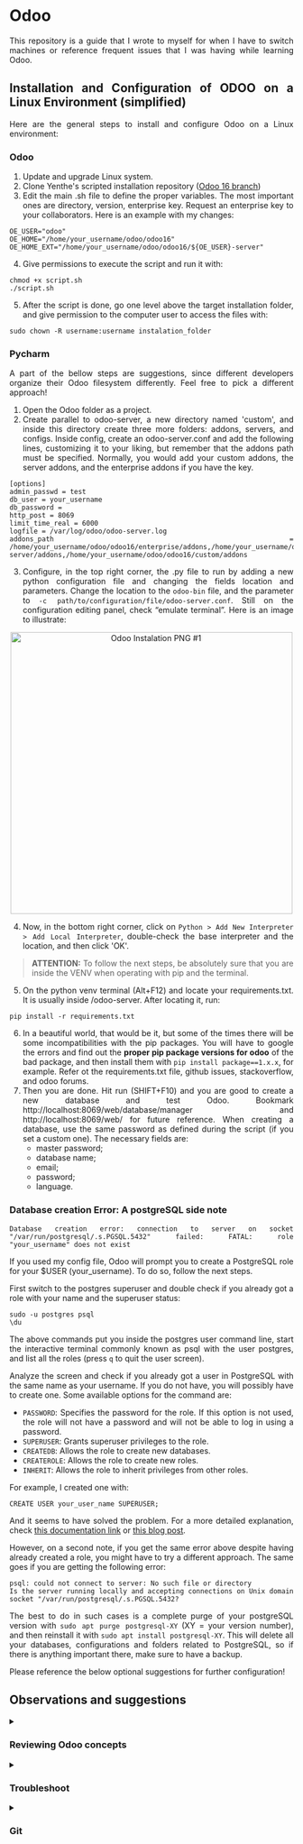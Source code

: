 <div style='text-align: justify;'>

# Odoo

This repository is a guide that I wrote to myself for when I have to switch machines or reference frequent issues that I
was having while learning Odoo.

## Installation and Configuration of ODOO on a Linux Environment (simplified)

Here are the general steps to install and configure Odoo on a Linux environment:

### Odoo

1. Update and upgrade Linux system.
2. Clone Yenthe's scripted installation
   repository (<a href="https://github.com/Yenthe666/InstallScript" target="_blank">Odoo 16 branch</a>)
3. Edit the main .sh file to define the proper variables. The most important ones are directory, version, enterprise
   key. Request an enterprise key to your collaborators. Here is an example with my changes:

```
OE_USER="odoo"
OE_HOME="/home/your_username/odoo/odoo16"
OE_HOME_EXT="/home/your_username/odoo/odoo16/${OE_USER}-server"
```

4. Give permissions to execute the script and run it with:

```
chmod +x script.sh
./script.sh
```

5. After the script is done, go one level above the target installation folder, and give permission to the computer
   user to access the files with:

```
sudo chown -R username:username instalation_folder
```

### Pycharm

A part of the bellow steps are suggestions, since different developers organize their Odoo filesystem differently. Feel
free to pick a different approach!

1. Open the Odoo folder as a project.
2. Create parallel to odoo-server, a new directory named 'custom', and inside this directory create three more folders:
   addons,
   servers, and configs. Inside config, create an odoo-server.conf and add the following lines, customizing it to your
   liking, but remember that the addons path must be specified. Normally, you would add your custom addons, the server
   addons, and the enterprise addons if you have the key.

```
[options]
admin_passwd = test
db_user = your_username
db_password =
http_post = 8069
limit_time_real = 6000
logfile = /var/log/odoo/odoo-server.log
addons_path = /home/your_username/odoo/odoo16/enterprise/addons,/home/your_username/odoo/odoo16/odoo-server/addons,/home/your_username/odoo/odoo16/custom/addons
```

3. Configure, in the top right corner, the .py file to run by adding a new python configuration file and changing the
   fields location and parameters. Change the location to the `odoo-bin` file, and the parameter
   to `-c path/to/configuration/file/odoo-server.conf`. Still on the configuration editing panel, check “emulate
   terminal”. Here is an image to illustrate:

<p align="center"> 
<img align="center" src="https://i.imgur.com/zrGpvAK.png" alt="Odoo Instalation PNG #1" height="500" width="auto"/>
</p>

4. Now, in the bottom right corner, click on `Python > Add New Interpreter > Add Local Interpreter`, double-check the
   base interpreter and the location, and then click 'OK'.

> **ATTENTION:** To follow the next steps, be absolutely sure that you are inside the VENV when operating with pip and
> the terminal.

5. On the python venv terminal (Alt+F12) and locate your requirements.txt. It is usually inside /odoo-server.
   After locating it, run:

```
pip install -r requirements.txt
```

6. In a beautiful world, that would be it, but some of the times there will be some incompatibilities with the pip
   packages. You will have to google the errors and find out the **proper pip package versions for odoo** of the bad
   package, and then install them
   with `pip install package==1.x.x`, for example. Refer ot the requirements.txt file, github issues, stackoverflow, and
   odoo forums.
7. Then you are done. Hit run (SHIFT+F10) and you are good to create a new database and test Odoo.
   Bookmark http://localhost:8069/web/database/manager and http://localhost:8069/web/ for future reference. When
   creating a database, use the same password as defined during the script (if you set a custom one). The necessary
   fields are:
    - master password;
    - database name;
    - email;
    - password;
    - language.

### Database creation Error: A postgreSQL side note

```
Database creation error: connection to server on socket "/var/run/postgresql/.s.PGSQL.5432" failed: FATAL: role "your_username" does not exist
```

If you used my config file, Odoo will prompt you to create a PostgreSQL role for your $USER (your_username). To do so,
follow the next steps.

First switch to the postgres superuser and double check if you already got a role with your name and the superuser
status:

```
sudo -u postgres psql
\du
```

The above commands put you inside the postgres user command line, start the interactive terminal commonly known as psql
with the user postgres, and list all the roles (press `q` to quit the user screen).

Analyze the screen and check if you already got a user in PostgreSQL with the same name as your username. If you do not
have, you will possibly have to create one. Some available options
for the command are:

- `PASSWORD`: Specifies the password for the role. If this option is not used, the role will not have a password and
  will not be able to log in using a password.
- `SUPERUSER`: Grants superuser privileges to the role.
- `CREATEDB`: Allows the role to create new databases.
- `CREATEROLE`: Allows the role to create new roles.
- `INHERIT`: Allows the role to inherit privileges from other roles.

For example, I created one with:

```
CREATE USER your_user_name SUPERUSER;
```

And it seems to have solved the problem. For a more detailed explanation,
check [this documentation link](https://www.postgresql.org/docs/9.1/sql-createrole.html)
or [this blog post](https://severalnines.com/blog/postgresql-privileges-user-management-what-you-should-know/).

However, on a second note, if you get the same error above despite having already created a role, you might have to try
a different approach. The same goes if you are getting the following error:

```
psql: could not connect to server: No such file or directory
Is the server running locally and accepting connections on Unix domain socket "/var/run/postgresql/.s.PGSQL.5432?
```

The best to do in such cases is a complete purge of your postgreSQL version with `sudo apt purge postgresql-XY` (XY =
your version number), and then reinstall it with `sudo apt install postgresql-XY`. This will delete all your databases,
configurations and folders related to PostgreSQL, so if there is anything important there, make sure to have a backup.

Please reference the below optional suggestions for further configuration!

## Observations and suggestions

<details>
<summary><h3>Reviewing Odoo concepts</h3></summary>

It was important for me to review core concepts of Odoo development. The best links that helped me were:

| Description                                    | Link                                                                                             |
|------------------------------------------------|--------------------------------------------------------------------------------------------------|
| Documentation &#40;training&#41;               | https://www.odoo.com/documentation/16.0/developer/tutorials/getting_started/01_architecture.html |
| Documentation &#40;training solutions&#41;     | https://github.com/odoo/technical-training-solutions                                             |
| Video tutorials &#40;currently incomplete&#41; | https://www.youtube.com/watch?v=r6YLxj3H5xc&list=PLqRRLx0cl0hpu9zH6o8gq6ORBoW5xMtA-              |

<details>
<summary><h4>How to create a new Odoo Module</h4></summary>
Before we begin, make sure you have a functional clean database (or with the dummy data), install one of the odoo modules (like Contacts), and activate the Developer Mode. After doing that, you are ready to go.

1. Use the command `/path/to/odoo-server/odoo-bin scaffold custom_module_name /path/to/custom/addons/`. This will create
   all the basic files for you to set up a new Odoo Module.
2. Go to your pycharm configurations in the top right corner of the IDE and add the _-u parameter_ when running the
   server, to upgrade your module everytime you compile the
   code. `-c /path/to/configs/odoo-server.conf -u custom_module_name,custom_module_name2`.
3. Go to your `/models/__init__.py` file and make sure the models.py is properly imported. If you do not plan on using
   models.py, this is a good moment to rename the file and properly import it instead of models.py.
4. Start the server and install the module by going to Apps > Update Apps List > Search bar (search for your custom
   module name) > Activate. Make sure to delete any default filters, like "Apps" or "Installed".
5. You successfully compiled and installed your odoo module!
6. Now go to your models.py file (or your custom) and create the barebones of your first python class. For example,
   let's imagine I want to create a class that manages cars. My python file will look like this:

```
# -*- coding: utf-8 -*-
from odoo import models, fields, api


class Car(models.Model):
    _name = 'car.car'
    _description = 'Cars'

    name = fields.Char(string='Name')
```

7. If you did everything correctly, you should see a strange warning inside your terminal. It should look like this:

```
2023-05-15 15:18:53,930 39676 WARNING test odoo.modules.loading: The models ['car.car'] have no access rules in module custom_module0, consider adding some, like:
id,name,model_id:id,group_id:id,perm_read,perm_write,perm_create,perm_unlink
custom_module0.access_car_car,access_car_car,custom_module0.model_car_car,base.group_user,1,0,0,0 

```

8. That is the part where we thank the Odoo gods and add access rules to our model. Begin by uncommenting the _security_
   line in the manifest file. Then, go to the .csv file in the security folder, and add the lines that Odoo suggested,
   except instead of '1,0,0,0', we are setting full permissions to alter, add, and delete files. In other words, your
   final security file should have only the following lines:

```
id,name,model_id:id,group_id:id,perm_read,perm_write,perm_create,perm_unlink
custom_module0.access_car_car,access_car_car,custom_module0.model_car_car,base.group_user,1,1,1,1
```

When adding future models/classes to _the same module_, remember to simply copy the new line given by odoo, and adding
it yo your original file. For example, if I created a new Car2 model _on the same module_, my security would look like
this:

```
id,name,model_id:id,group_id:id,perm_read,perm_write,perm_create,perm_unlink
custom_module0.access_car_car,access_car_car,custom_module0.model_car_car,base.group_user,1,1,1,1
custom_module0.access_car2_car2,access_car2_car2,custom_module0.model_car2_car2,base.group_user,1,1,1,1
```

9. The only exception is inheritance, which we deal with by using the dependencies section in the manifest (sometimes).
10. Remember that you also need to add lines to the manifest if you add new .xml files.
11. Enjoy the new module!

</details>

<details>
<summary><h4>How to inherit an Odoo Module</h4></summary>
Before we begin, make sure you have a functional clean database (or with the dummy data), and also activate the Developer Mode. After doing that, you are ready to go.

<details>
<summary><h5>Inheriting an Odoo Module</h5></summary>

1. Use the command `/path/to/odoo-server/odoo-bin scaffold custom_module_name /path/to/custom/addons/`. This will create
   all the basic files for you to set up a new Odoo Module.
2. I usually delete/rename the `models/model.py` file and create a new one with the intended inherit. For this tutorial,
   I am going to create `mailing_contact.py`, to inherit a specific model that will allow me to use and modify the Mail
   Marketing app. The contents of the file are the following:

```
# -*- coding: utf-8 -*-

from odoo import models, fields, api


class MailingContact(models.Model):
    _inherit = 'mailing.contact'

    # Basic
    test_custom_message = fields.Char(string="Test Message")
```

3. After you set up the file make sure to go to `models/__init__.py` file and update the import. It comes originally
   with the import of the `models`, and for this tutorial I changed it to `mailing_contact`.
4. If you try to install the module right now, you will get a gigantic error, but the key information on its last line
   is the following:

```
TypeError: Model 'mailing.contact' does not exist in registry.
```

That means we do not have the appropriate dependencies to work with the module. To fix this we have two choices:
manually install the necessary modules or use the `depends` section in the manifest file. I will use the latter, so I
will change the following line on the manifest file:

```
# any module necessary for this one to work correctly
'depends': ['base', 'mailing'],
```

5. In the current state, Odoo will show you another error when you do that:

```
2023-05-18 16:03:11,136 44178 ERROR test4 odoo.modules.loading: Some modules have inconsistent states, some dependencies may be missing: ['mail_list_dlc_2'] 
```

By cancelling the installation and activating the module again, you will be able to install it correctly. If you create
a new database, you will also be able to install the module with a single attempt.

6. Now, if you go to the Mail Marketing app, you will see that the new field is there. Enjoy your newly inherited model!

</details>

<details>
<summary><h5>Inheriting an Odoo View</h5></summary>

Now, let us display the custom field we created on the above module.

1. First of all, locate the view that you want to inherit. In this case, I want to inherit
   the `mailing.contact.view.form` view, so I will go to: Email Marketing App > Mailing Lists (menu) > Mailing List
   Contacts (menu) > Administrator (contact).
2. Once you are there, click on the Debug Menu button in the top right corner. This will open a list with many options.
   Click on the `Edit View: Form`.
3. This granted you access to all the information regarding the current form view. Before we use this information, let's
   create an inherited form view. Mine will be named `mailing_contact_form_inherit.xml` and will be located in
   the `views` folder. The contents of the file are the following:

```xml
<?xml version='1.0' encoding='utf-8'?>
<odoo>

    <record model="ir.ui.view" id="mass_mailing_contact_form_inherit">
        <field name="name">mailing.contact.view.inherit</field>
        <field name="model">mailing.contact</field>
        <field name="inherit_id" ref="mass_mailing.mailing_contact_view_form"/>
        <field name="arch" type="xml">

            <xpath expr="" position="">
                <field name=""/>
            </xpath>

        </field>
    </record>

</odoo>

```

There are a few ways of doing this, but the most important thing is to understand where you want to place your custom
field. To do so, let's refer to the Edit View Form to understand our file. Let's place our field after `e-mail`,
before `company_name`, and we are also replacing `message_bounce`.

Inside the Edit, we acquired the following information:

```xml

<label for="email" class="oe_inline"/>

<field name="company_name"/>

<field name="message_bounce" attrs="{'invisible': [('id', '=', False)]}" readonly="1"/>
```

4. Now that we know what we are working with, let's add the following lines to our file:

```xml

<xpath expr="//label[@for='email']" position="after">
    <field name="test_id"/>
</xpath>

<xpath expr="//field[@name='company_name']" position="before">
<field name="test_id"/>
</xpath>

<xpath expr="//field[@name='message_bounce']" position="replace">
<field name="test_id"/>
</xpath>
```

Here is a breakdown of what is happening:

`<xpath expr="//label[@for='email']" position="after">`:

- Here, we are selecting the <label> element with the attribute for='email'.
- We use `@for` to specify the attribute we want to filter on (because that is how it was written on the Edit View
  Form).
- This XPath expression selects the <label> element with the attribute `for='email'`.
- Then, we position the new <field> element after the selected <label> element.

`<xpath expr="//field[@name='company_name']" position="before">`:

- Here, we are selecting the `<field>` element with the attribute `name='company_name'` (again, because that is how it
  was written on the Edit View Form).
- We use `@name` to specify the attribute we want to filter on.
- This XPath expression selects the `<field>` element with the attribute `name='company_name'`.
- Then, we position the new <field> element before the selected <field> element.

5. That is it! You have successfully inherited and modified an Odoo view. Now, if you go to the Mail Marketing app, you
   will see that the new field is there. Enjoy your newly inherited view!

</details>
</details>

<details>
<summary><h4>Wizards in Odoo</h4></summary>

Here are the steps to create a wizard in odoo:

1. On a functional database/module, create a new folder called `/wizard`, and inside it create the files `__init__.py`,
   and, for this tutorial, `wizard.py`. Populate the file with the below contents:

```python
# -*- coding: utf-8 -*-

from odoo import models, fields, api


class WizardFile(models.Model):
    _name = 'wizard.file'

    # Basic
    wiz_counter = fields.Integer(string="How many contacts to add to the database?", default=1)

    # Wizard Action
    def test_wiz(self):
        print(f"\n\tYour counter is {self.wiz_counter}\n")
        return {'type': 'ir.actions.act_window_close'}
```

2. On the init file, add the line `from . import wizard_file`, and on the main module (`/custom_module/__init__.py`) add
   the line `from . import wizard`.
3. If you did everything correctly, when you compile odoo will prompt you to create access ruled for your new wizard.
   The below message was the error I received:

```python
2023 - 05 - 19
15: 28:41, 668
20110
WARNING
test4
odoo.modules.loading: The
models['wizard.file']
have
no
access
rules in module
mail_list_dlc_2, consider
adding
some, like:

id, name, model_id: id, group_id: id, perm_read, perm_write, perm_create, perm_unlink
mail_list_dlc_2.access_wizard_file, access_wizard_file, mail_list_dlc_2.model_wizard_file, base.group_user, 1, 0, 0, 0
```

Do as it says, and add the lines to your security csv file, just make sure to uncomment the security file on the
manifest and to give full permissions for this test:

```csv
id,name,model_id:id,group_id:id,perm_read,perm_write,perm_create,perm_unlink
[permissions for other models...]
mail_list_dlc_2.access_wizard_file,access_wizard_file,mail_list_dlc_2.model_wizard_file,base.group_user,1,1,1,1
```

The set-up is done! Now let's do something useful with our model.

4. Create a file named  `wizard_view.xml` inside the `/wizard` folder. Populate it with the following contents:

```xml
<?xml version="1.0" encoding="UTF-8" ?>
<odoo>
    # Form
    <record id="wizard_view_form" model="ir.ui.view">
        <field name="name">wizard.file.form</field>
        <field name="model">wizard.file</field>
        <field name="arch" type="xml">
            <form string="Wizard Form">
                <group>
                    <field name="wiz_counter"/>
                </group>
                <footer>
                    <button name="test_wiz" string="Wizard" type="object" class="btn-primary"/>
                    <button string="Cancel" class="btn-danger" special="cancel"/>
                </footer>
            </form>
        </field>
    </record>

    # Action
    <record id="action_wizard" model="ir.actions.act_window">
        <field name="name">Wizard Action</field>
        <field name="type">ir.actions.act_window</field>
        <field name="res_model">wizard.file</field>
        <field name="view_mode">form</field>
        <field name="target">new</field>
    </record>

</odoo>
```

5. Go to your manifest and import the wizard view inside the data portion before the views and after security and data
   files.
6. Now that we have the skeleton of our wizard, we need a way of calling it into action. I will use a menu item, and a
   button to call the wizard. Regardless of your approach, go to the inherited view that you want to link to your wizard
   and edit as necessary.
7. Firstly, since I am adding a menu item, I will simply create a `menu.xml` file inside my `views` folder and add the
   following contents:

```xml
<?xml version="1.0" encoding="UTF-8" ?>
<odoo>

    <menuitem id="mail_test"
              name="Test"
              parent="mass_mailing.mass_mailing_configuration"
              action="action_wizard"
              sequence="-1"/>

</odoo>
```

8. Add it to your manifest, compile and your wizard should be functional now.
9. Now to create a button, I will go inherited view of mailing.contacts file and add the following contents:

```xml
<?xml version='1.0' encoding='utf-8'?>
<odoo>
    <record model="ir.ui.view" id="mass_mailing_contact_form_inherit">
        <field name="name">mailing.contact.view.inherit</field>
        <field name="model">mailing.contact</field>
        <field name="inherit_id" ref="mass_mailing.mailing_contact_view_form"/>
        <field name="arch" type="xml">

            <xpath expr="//div[@class='oe_title']" position="before">
                <button name="%(name_of_module.action_wizard)d"
                        type="action"
                        string="Test Wizard"
                        class="btn-primary"/>
            </xpath>

        </field>
    </record>
</odoo>

```

10. Remember that when working with buttons and wizards, the correct synta is `%(name_of_module.name_of_action)d`.

Congratulations! You have a functional wizard linked to a button and a menu.

</details>
</details>

<details>
<summary><h3>Troubleshoot</h3></summary>

When facing problems while developing or learning, it is interesting to have a series of steps that you can follow to
troubleshoot. When it comes to Odoo, I tend to do the following when facing problems:

1. Restart Odoo.
2. Check syntax.
3. Verify dependencies, VENV, and "Run/Debug Configurations".
4. Confirm module is in Odoo addons path and `odoo-server.conf`.
5. Check file (`ir.model.access.csv`) and folder (`sudo chown -R USER$:USER$ folder/to/aquire/permissions`) permissions.
6. Check logs and search
   online ([Forums](https://www.odoo.com/forum/), [Documentation](https://www.odoo.com/documentation/16.0/), [ChatGPT](https://chat.openai.com)).
7. Disable other modules/customizations to isolate issue.
8. Attempt to replicate the problem on a new database.
9. Revert to a working commit and try again.
10. Seek help from the community or workplace.

</details>

<details>
<summary><h3>Git</h3></summary>

It is important to have a good way of versioning your code. I struggled a bit with it, and there are better ways of
doing that, but, in the end, I found this to be an easily replicable solution.

First, create and `git clone <your/repo/ssh-link>` a personal repository to work with your code. Now, to properly copy
the folder to your git project, you can use `rsync -av`. rsync is good to copy large amounts of data while preserving
file permissions, timestamps, and other attributes (a) and displaying the progress in the terminal (v).

```
rsync -av /path/to/odoo16/project/ /path/to/cloned/git/project/
```

Once it's there you can work with your project. Double check to see if your VENV is still functional, check your
Run/Debug configurations, and you are good to go. Whenever you make changes, and want to make a commit, make sure
to `git add altered/folders another_altered_file.py` to avoid problems with the Odoo repository.

Oh, and with this approach you can use the IDE to pull the most recent commits from Odoo repository and merge them with
your code. This way your source code is always updated. Just remember to `git add` your custom folder to make three-way
lane that connects Odoo, your local files, and your personal repository to upload the custom modules.

#### Git cheat sheet (To actually learn Git, check [this](https://git-scm.com/book/en/v2))

##### Initialize a repository

- `git init`: Initialize a git repository in the current working directory
- `git clone <http link>`: Clone a remote repository over 'http'.
- `git clone <http ssh>`: Clone a remote repository over 'ssh'.

##### Basic commands

- `git add .`: Add all files to the staging area.
- `git add <file>`: Add a specific file to the staging area.
- `git commit -m "Commit message"`: Commit the changes to the local repository.
- `git commit -am "message"`: Stage any modified or deleted files that are already being tracked, and commit the changes
  to the local repository.
- `git commit --amend "New commit message"`: Amend the latest commit with a new message.
- `git log`: Show the commit history.

##### Push and pull with the remote

- `git remote -v `: Show the remote branches and associates URLs.
- `git push`: Push HEAD to the upstream url
- `git push origin master`: Push the changes to the remote repository.
- `git push -u origin master`: Push the changes to the remote repository and set the upstream branch.
- `git pull`: Pull and merge the changes from the remote repository.
- `git fetch`: Fetch the changes from the remote repository.

</details>

</div>
